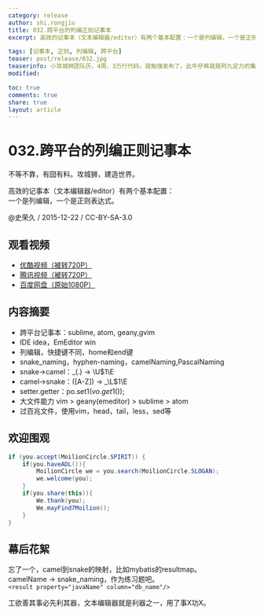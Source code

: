 ```yaml
---
category: release
author: shi.rongjiu
title: 032.跨平台的列编正则记事本
excerpt: 高效的记事本（文本编辑器/editor）有两个基本配置：一个是列编辑，一个是正则表达式。

tags: [记事本, 正则, 列编辑, 跨平台]
teaser: post/release/032.jpg
teaserinfo: 小攻城狮团队历，4周，3万行代码，就勉强发布了。此牛仔裤就是阿九定力的集中体现。
modified: 

toc: true
comments: true
share: true
layout: article
---
```


# 032.跨平台的列编正则记事本

不等不靠，有囧有料。攻城狮，建造世界。  

高效的记事本（文本编辑器/editor）有两个基本配置：  
一个是列编辑，一个是正则表达式。

@史荣久 / 2015-12-22 / CC-BY-SA-3.0  

## 观看视频

  * [优酷视频（被转720P）](http://v.youku.com/v_show/id_XMTQxOTI3NzUyOA==.html)
  * [腾讯视频（被转720P）](http://v.qq.com/x/page/z0177md9m1l.html)
  * [百度网盘（原始1080P）](http://pan.baidu.com/s/1nvkcME1)

## 内容摘要

  * 跨平台记事本：sublime, atom, geany,gvim
  * IDE idea，EmEditor win
  * 列编辑，快捷键不同，home和end键
  * snake_naming，hyphen-naming，camelNaming,PascalNaming
  * snake->camel：_(.) -> \U$1\E
  * camel->snake：([A-Z]) -> _\L$1\E
  * setter.getter：po.set$1(vo.get$1());
  * 大文件能力 vim > geany(emeditor) > sublime > atom
  * 过百兆文件，使用vim，head，tail，less，sed等

## 欢迎围观

``` java
if (you.accept(MoilionCircle.SPIRIT)) {
    if(you.haveADL()){
        MoilionCircle we = you.search(MoilionCircle.SLOGAN);
        we.welcome(you);
    }
    if(you.share(this)){
        We.thank(you);
        We.mayFind7Moilion();
    }
}
```

## 幕后花絮

忘了一个，camel到snake的映射，比如mybatis的resultmap。  
camelName -> snake_naming，作为练习题吧。  
`<result property="javaName" column="db_name"/>`

工欲善其事必先利其器，文本编辑器就是利器之一，用了事X功X。
